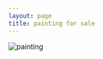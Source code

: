 ```yaml
---
layout: page
title: painting for sale
---
```


![painting](http://payload470.cargocollective.com/1/2/88057/11701303/Screen-Shot-2016-06-30-at-9.00.28-AM-copy_670.jpg)
